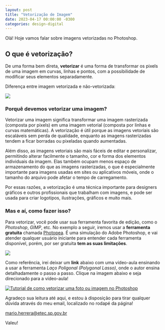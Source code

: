 ```yaml
---
layout: post
title: "Vetorização de Imagem"
date: 2023-04-17 00:00:00 -0300
categories: design-digital
---
```


Olá! Hoje vamos falar sobre imagens vetorizadas no Photoshop.


## O que é vetorização?


De uma forma bem direta, **vetorizar** é uma forma de transformar os pixels de uma imagem em curvas, linhas e pontos, com a possibilidade de modificar seus elementos separadamente.

Diferença entre imagem vetorizada e não-vetorizada:

![](https://chi01pap001files.storage.live.com/y4mQ6SLRSGLnJb4KpcJvOBmsGI9FWZV83LANIMGNeTdrOO3-OSsG2xZdzgARpoSIs90EQyvMFP4TmyIwPH_VZ8vYW2rHaxkGAe7LyVWbZPBDlVk8PIZfZeSfsYQSfbTBR0rzi7CiicsKYgaG-gz2OuOfEW4Ue8p7ZvbCRs7XCc5pNkIotY8iUwdpv5-R9VuxDCS6Ucq9VWUxHvTAX92EiYBcWpyrogUYE2SDGfbHzmc5E8?encodeFailures=1&width=640&height=320)

### Porquê devemos vetorizar uma imagem?

Vetorizar uma imagem significa transformar uma imagem rasterizada (composta por pixels) em uma imagem vetorial (composta por linhas e curvas matemáticas). A vetorização é útil porque as imagens vetoriais são escaláveis sem perda de qualidade, enquanto as imagens rasterizadas tendem a ficar borradas ou pixeladas quando aumentadas.

Além disso, as imagens vetoriais são mais fáceis de editar e personalizar, permitindo alterar facilmente o tamanho, cor e forma dos elementos individuais da imagem. Elas também ocupam menos espaço de armazenamento do que as imagens rasterizadas, o que é especialmente importante para imagens usadas em sites ou aplicativos móveis, onde o tamanho do arquivo pode afetar o tempo de carregamento.

Por essas razões, a vetorização é uma técnica importante para designers gráficos e outros profissionais que trabalham com imagens, e pode ser usada para criar logotipos, ilustrações, gráficos e muito mais.

### Mas e aí, como fazer isso?

Para vetorizar, você pode usar sua ferramenta favorita de edição, como o *Photoshop*, *GIMP*, etc. No exemplo a seguir, iremos usar a **ferramenta gratuita** chamada [Photopea](https://photopea.com). É uma simulação do Adobe Photoshop, e vai atender qualquer usuário iniciante para entender cada ferramenta disponível, porém, por ser gratuita **tem as suas limitações**.

![](https://chi01pap001files.storage.live.com/y4mXf136VBWHDtruIkuxxhVaM0aoLy87pS51bpOAZsdR3ky0AFeDeIqFC-BKNooN7zYKmD9iVhzsg3zewKfYscg0O7bxTrAgYV6lbQkXBUL2MEmmvsk1V-XA7SWZE1SNenQJWIgizuMhQqyLoTbZPlI36TnozZM0DKdYzIXY3yjADRN4rNUmcIqACG-fGTk4oDLz7epCGq8Z70HZ7_4YCCVQfD77PwBIi4hPbnqynDEC6I?encodeFailures=1&width=1096&height=621)

Como referência, irei deixar um **link** abaixo com uma vídeo-aula ensinando a usar a ferramenta *Laço Poligonal (Polygonal Lasso)*, onde o autor ensina detalhadamente o passo a passo. Clique na imagem abaixo e seja direcionado para a vídeo-aula!

[![Tutorial de como vetorizar uma foto ou imagem no Photoshop](https://img.youtube.com/vi/zHwUcUuCzko/0.jpg)](https://www.youtube.com/watch?v=zHwUcUuCzko)

Agradeço sua leitura até aqui, e estou à disposição para tirar qualquer dúvida através do meu email, localizado no rodapé da página!

mario.herrera@etec.sp.gov.br

Valeu!